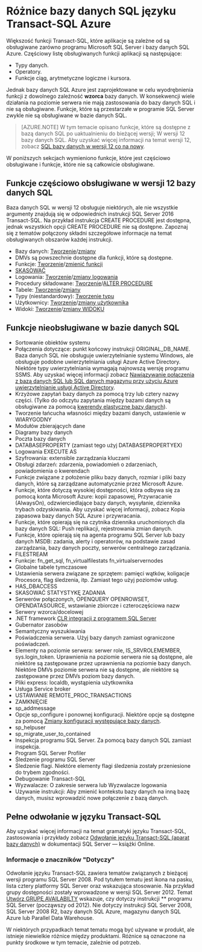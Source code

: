 <properties
   pageTitle="Nieobsługiwane w bazie danych Azure SQL T-SQL | Microsoft Azure"
   description="Instrukcje języka Transact-SQL, mniej niż w pełni obsługiwane w bazie danych SQL Azure"
   services="sql-database"
   documentationCenter=""
   authors="BYHAM"
   manager="jhubbard"
   editor=""
   tags=""/>

<tags
   ms.service="sql-database"
   ms.devlang="na"
   ms.topic="article"
   ms.tgt_pltfrm="na"
   ms.workload="data-management"
   ms.date="08/30/2016"
   ms.author="rick.byham@microsoft.com"/>

# <a name="azure-sql-database-transact-sql-differences"></a>Różnice bazy danych SQL języku Transact-SQL Azure


Większość funkcji Transact-SQL, które aplikacje są zależne od są obsługiwane zarówno programu Microsoft SQL Server i bazy danych SQL Azure. Częściowy listę obsługiwanych funkcji aplikacji są następujące:

- Typy danych.
- Operatory.
- Funkcje ciąg, arytmetyczne logiczne i kursora.

Jednak bazy danych SQL Azure jest zaprojektowane w celu wyodrębnienia funkcji z dowolnego zależność **wzorca** bazy danych. W konsekwencji wiele działania na poziomie serwera nie mają zastosowania do bazy danych SQL i nie są obsługiwane. Funkcje, które są przestarzałe w programie SQL Server zwykle nie są obsługiwane w bazie danych SQL.

> [AZURE.NOTE]
> W tym temacie opisano funkcje, które są dostępne z bazą danych SQL po uaktualnieniu do bieżącej wersji; W wersji 12 bazy danych SQL. Aby uzyskać więcej informacji na temat wersji 12, zobacz [SQL bazy danych w wersji 12 co na nowy](sql-database-v12-whats-new.md).

W poniższych sekcjach wymieniono funkcje, które jest częściowo obsługiwane i funkcje, które nie są całkowicie obsługiwane.


## <a name="features-partially-supported-in-sql-database-v12"></a>Funkcje częściowo obsługiwane w wersji 12 bazy danych SQL

Baza danych SQL w wersji 12 obsługuje niektórych, ale nie wszystkie argumenty znajdują się w odpowiednich instrukcji SQL Server 2016 Transact-SQL. Na przykład instrukcja CREATE PROCEDURE jest dostępna, jednak wszystkich opcji CREATE PROCEDURE nie są dostępne. Zapoznaj się z tematów połączony składni szczegółowe informacje na temat obsługiwanych obszarów każdej instrukcji.

- Bazy danych: [Tworzenie](https://msdn.microsoft.com/library/dn268335.aspx )/[zmiany](https://msdn.microsoft.com/library/ms174269.aspx)
- DMVs są powszechnie dostępne dla funkcji, które są dostępne.
- Funkcje: [Tworzenie](https://msdn.microsoft.com/library/ms186755.aspx)/[zmienić funkcji](https://msdn.microsoft.com/library/ms186967.aspx)
- [SKASOWAĆ](https://msdn.microsoft.com/library/ms173730.aspx) 
- Logowania: [Tworzenie](https://msdn.microsoft.com/library/ms189751.aspx)/[zmiany logowania](https://msdn.microsoft.com/library/ms189828.aspx)
- Procedury składowane: [Tworzenie](https://msdn.microsoft.com/library/ms187926.aspx)/[ALTER PROCEDURE](https://msdn.microsoft.com/library/ms189762.aspx)
- Tabele: [Tworzenie](https://msdn.microsoft.com/library/dn305849.aspx)/[zmiany](https://msdn.microsoft.com/library/ms190273.aspx)
- Typy (niestandardowy): [Tworzenie typu](https://msdn.microsoft.com/library/ms175007.aspx)
- Użytkownicy: [Tworzenie](https://msdn.microsoft.com/library/ms173463.aspx)/[zmiany użytkownika](https://msdn.microsoft.com/library/ms176060.aspx)
- Widoki: [Tworzenie](https://msdn.microsoft.com/library/ms187956.aspx)/[zmiany WIDOKU](https://msdn.microsoft.com/library/ms173846.aspx)

## <a name="features-not-supported-in-sql-database"></a>Funkcje nieobsługiwane w bazie danych SQL

- Sortowanie obiektów systemu
- Połączenia dotyczące: punkt końcowy instrukcji ORIGINAL_DB_NAME. Baza danych SQL nie obsługuje uwierzytelnianie systemu Windows, ale obsługuje podobne uwierzytelniania usługi Azure Active Directory. Niektóre typy uwierzytelniania wymagają najnowszą wersję programu SSMS. Aby uzyskać więcej informacji zobacz [Nawiązywanie połączenia z bazą danych SQL lub SQL danych magazynu przy użyciu Azure uwierzytelnianie usługi Active Directory](sql-database-aad-authentication.md).
- Krzyżowe zapytań bazy danych za pomocą trzy lub cztery nazwy części. (Tylko do odczytu zapytania między bazami danych są obsługiwane za pomocą [kwerendy elastyczne bazy danych](sql-database-elastic-query-overview.md)).
- Tworzenie łańcucha własności między bazami danych, ustawienie w WIARYGODNY
- Modułów zbierających dane
- Diagramy bazy danych
- Poczta bazy danych
- DATABASEPROPERTY (zamiast tego użyj DATABASEPROPERTYEX)
- Logowania EXECUTE AS
- Szyfrowania: extensible zarządzania kluczami
- Obsługi zdarzeń: zdarzenia, powiadomień o zdarzeniach, powiadomienia o kwerendach
- Funkcje związane z położenie pliku bazy danych, rozmiar i pliki bazy danych, które są zarządzane automatycznie przez Microsoft Azure.
- Funkcje, które dotyczą wysokiej dostępności, która odbywa się za pomocą konta Microsoft Azure: kopii zapasowej, Przywracanie (AlwaysOn), odzwierciedlające bazy danych, wysyłanie, dziennika trybach odzyskiwania. Aby uzyskać więcej informacji, zobacz Kopia zapasowa bazy danych SQL Azure i przywracania.
- Funkcje, które opierają się na czytnika dziennika uruchomionych dla bazy danych SQL: Push replikacji, rejestrowania zmian danych.
- Funkcje, które opierają się na agenta programu SQL Server lub bazy danych MSDB: zadania, alerty i operatorów, na podstawie zasad zarządzania, bazy danych poczty, serwerów centralnego zarządzania.
- FILESTREAM
- Funkcje: fn_get_sql, fn_virtualfilestats fn_virtualservernodes
- Globalne tabele tymczasowe
- Ustawienia serwera związane ze sprzętem: pamięci wątków, koligacje Procesora, flag śledzenia, itp. Zamiast tego użyj poziomów usług.
- HAS_DBACCESS
- SKASOWAĆ STATYSTYKĘ ZADANIA
- Serwerów połączonych, OPENQUERY OPENROWSET, OPENDATASOURCE, wstawianie zbiorcze i czteroczęściowa nazw
- Serwery wzorca/docelowej
- .NET framework [CLR integracji z programem SQL Server](http://msdn.microsoft.com/library/ms254963.aspx)
- Gubernator zasobów
- Semantyczny wyszukiwania
- Poświadczenia serwera. Użyj bazy danych zamiast ograniczone poświadczeń.
- Elementy na poziomie serwera: serwer role, IS_SRVROLEMEMBER, sys.login_token. Uprawnienia na poziomie serwera nie są dostępne, ale niektóre są zastępowane przez uprawnienia na poziomie bazy danych. Niektóre DMVs poziomie serwera nie są dostępne, ale niektóre są zastępowane przez DMVs poziom bazy danych.
- Pliki express: localdb, wystąpienia użytkownika
- Usługa Service broker
- USTAWIANIE REMOTE_PROC_TRANSACTIONS
- ZAMKNIĘCIE
- sp_addmessage
- Opcje sp_configure i ponownej konfiguracji. Niektóre opcje są dostępne za pomocą [Zmiany konfiguracji występujące bazy danych](https://msdn.microsoft.com/library/mt629158.aspx).
- sp_helpuser
- sp_migrate_user_to_contained
- Inspekcja programu SQL Server. Za pomocą bazy danych SQL zamiast inspekcja.
- Program SQL Server Profiler
- Śledzenie programu SQL Server
- Śledzenie flagi. Niektóre elementy flagi śledzenia zostały przeniesione do trybem zgodności.
- Debugowanie Transact-SQL
- Wyzwalacze: O zakresie serwera lub Wyzwalacze logowania
- Używanie instrukcji: Aby zmienić kontekstu bazy danych na inną bazę danych, musisz wprowadzić nowe połączenie z bazą danych.


## <a name="full-transact-sql-reference"></a>Pełne odwołanie w języku Transact-SQL

Aby uzyskać więcej informacji na temat gramatyki języku Transact-SQL, zastosowania i przykłady zobacz [Odwołanie języku Transact-SQL (aparat bazy danych)](https://msdn.microsoft.com/library/bb510741.aspx) w dokumentacji SQL Server — książki Online. 

### <a name="about-the-applies-to-tags"></a>Informacje o znaczników "Dotyczy"

Odwołanie języku Transact-SQL zawiera tematów związanych z bieżącej wersji programu SQL Server 2008. Pod tytułem tematu jest ikona na pasku, lista cztery platformy SQL Server oraz wskazująca stosowanie. Na przykład grupy dostępności zostały wprowadzone w wersji SQL Server 2012. Temat [Utwórz GRUPĘ AVAILABILTY](https://msdn.microsoft.com/library/ff878399.aspx) wskazuje, czy dotyczy instrukcji ** programu SQL Server (począwszy od 2012). Nie dotyczy instrukcji SQL Server 2008, SQL Server 2008 R2, bazy danych SQL Azure, magazynu danych SQL Azure lub Parallel Data Warehouse.

W niektórych przypadkach temat tematu mogą być używane w produkt, ale istnieje niewielkie różnice między produktami. Różnice są oznaczone na punkty środkowe w tym temacie, zależnie od potrzeb.


